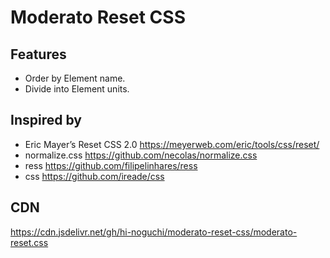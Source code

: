 # Moderato Reset CSS

## Features
* Order by Element name.
* Divide into Element units.

## Inspired by
* Eric Mayer’s Reset CSS 2.0 https://meyerweb.com/eric/tools/css/reset/
* normalize.css https://github.com/necolas/normalize.css
* ress https://github.com/filipelinhares/ress
* css https://github.com/ireade/css

## CDN
https://cdn.jsdelivr.net/gh/hi-noguchi/moderato-reset-css/moderato-reset.css